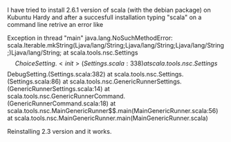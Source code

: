 I have tried to install 2.6.1 version of scala (with the debian package) on Kubuntu Hardy and after a succesfull installation typing "scala" on a command line retrive an error like 

Exception in thread "main" java.lang.NoSuchMethodError: scala.Iterable.mkString(Ljava/lang/String;Ljava/lang/String;Ljava/lang/String;)Ljava/lang/String;
        at scala.tools.nsc.Settings$$ChoiceSetting.<init>(Settings.scala:338)
        at scala.tools.nsc.Settings$$DebugSetting.<init>(Settings.scala:382)
        at scala.tools.nsc.Settings.<init>(Settings.scala:86)
        at scala.tools.nsc.GenericRunnerSettings.<init>(GenericRunnerSettings.scala:14)
        at scala.tools.nsc.GenericRunnerCommand.<init>(GenericRunnerCommand.scala:18)
        at scala.tools.nsc.MainGenericRunner$$.main(MainGenericRunner.scala:56)
        at scala.tools.nsc.MainGenericRunner.main(MainGenericRunner.scala)



Reinstalling 2.3 version and it works.

